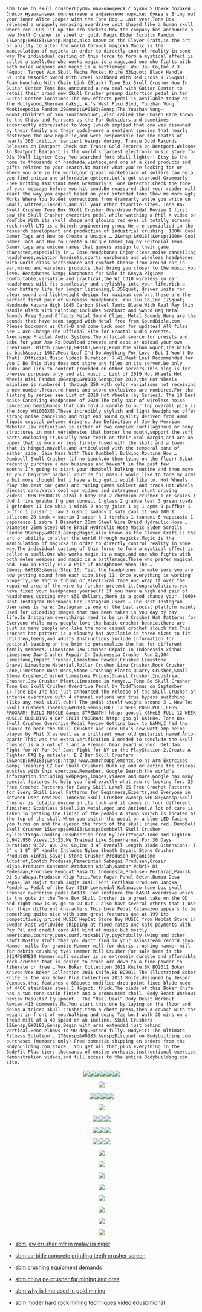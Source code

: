 
```
sbm tone bo skull crusherГруппы начинающиеся с буквы S Поиск похожей … Список музыкальных коллективов в алфавитном порядке: буква s Bring out your inner Alice Cooper with the Tone Box … Last year,Tone Box released a uniquely menacing overdrive unit shaped like a human skull where red LEDs lit up the orb sockets.Now the company has announced a new Skull Crusher in steel or gold. Magic Elder Scrolls Fandom 17&ensp;&#0183;&ensp;Magic,also known as the Clever Craft,is the art or ability to alter the world through magicka.Magic is the manipulation of magicka in order to directly control reality in some way.The individual casting of this force to form a mystical effect is called a spell.One who works magic is a mage,and one who fights with both melee weapons and magic is a battlemage. Wuu Jau Co,Inc 7 3 4&quot; Target Aim Skull Mecha Pocket Knife 33&quot; Black Handle St.John Masonic Sword With Steel Scabbard With Red Cross 9.75&quot; Foam Nunchaku With Chain Link (Black) Tone Box Skull Crusher Now In Guitar Center Tone Box announced a new deal with Guitar Center to retail their brand new Skull Crusher preamp distortion pedal in ten Guitar Center locations.The new effects pedal is available today at the Hollywood,Sherman Oaks,L.A.’s West Pico Blvd, Yuuzhan Vong Wookieepedia Fandom 29&ensp;&#0183;&ensp;The Yuuzhan Vong—&quot;Children of Yun Yuuzhan&quot;,also called the Chosen Race,known to the Chiss and Ferroans as the Far Outsiders,and sometimes incorrectly abbreviated to Vong (which implied that one was disowned by their family and their gods)—were a sentient species that nearly destroyed the New Republic,and were responsible for the deaths of nearly 365 trillion sentient beings during. Trance Gold Records Releases on Beatport Check out Trance Gold Records on Beatport.Welcome to Beatport.Beatport is the world's largest electronic music store for DJs Skull lighter Etsy You searched for: skull lighter! Etsy is the home to thousands of handmade,vintage,and one of a kind products and gifts related to your search.No matter what you’re looking for or where you are in the world,our global marketplace of sellers can help you find unique and affordable options.Let’s get started! Grammarly: Free Writing Assistant Meet Grammarly’s Tone Detector.Check the tone of your message before you hit send.Be reassured that your reader will react the way you expect based on your intended tone.Show me more &gt; Works Where You Do.Get corrections from Grammarly while you write on Gmail,Twitter,LinkedIn,and all your other favorite sites. Tone Box Skull Crusher Tone Box Skull Crusher Overdrive Pedal Review I first saw the Skull Crusher overdrive pedal while watching a Phil X video on YouTube With its skull shape and glowing red eyes it totally screams rock nroll LTD is a hitech engineering group We are specialied in the research development and production of industrial crushing. 1000+ Cool Gamer Tags and How to Create a Unique … 2&ensp;&#0183;&ensp;1000+ Cool Gamer Tags and How to Create a Unique Gamer Tag by Editorial Team Gamer tags are unique names that gamers assign to their game character,especially in … Bose headphones Enjoy clear,noise cancelling headphones,aviation headsets,sports earphones and wireless headphones with world class performance and comfort.Choose from around ear,in ear,wired and wireless products that bring you closer to the music you love. Headphones &amp; Earphones for Sale in Kenya PigiaMe Comfortable,versatile and practical,the WI C310 wireless in ear headphones will fit seamlessly and stylishly into your life.With a hour battery life for longer listening,0.35&quot; driver units for clear sound and lightweight design for maximum comfort,these are the perfect first pair of wireless headphones. Wuu Jau Co,Inc 17&quot; Handmade Katana High 1045 Carbon Steel Tanto Blade With Real Ray Skin Handle Black With Painting Includes Scabbard And Sword Bag Metal Sounds Free Sound Effects Metal Sound Clips. Metal Sounds.Here are the sounds that have been tagged with Metal free from SoundBible.com Please bookmark us Ctrl+D and come back soon for updates! All files are … Axe Change The Official Site for Fractal Audio Presets. Axechange Fractal Audio Systems.The official source for presets and cabs for your Axe Fx.Download presets and cabs,or upload your own creations. Bitch 23&ensp;&#0183;&ensp;From the album &quot;The bitch is back&quot; 1987.Meat Loaf I'd Do Anything For Love (But I Won't Do That) (Official Music Video) Duration: 7:41.Meat Loaf Recommended for you C Bo This blog does not store any files on its server.We only index and link to content provided on other servers.This blog is for preview purposes only and all music … List of 2019 Hot Wheels Hot Wheels Wiki Fandom 10&ensp;&#0183;&ensp;For 2019,the Hot Wheels mainline is numbered 1 through 250 with color variations not receiving a new number.Treasure Hunts and store exclusives are numbered.For the listing by series see List of 2019 Hot Wheels (by Series). The 10 Best Noise Canceling Headphones of 2020 The only pair of wireless noise canceling headphones that can hold a candle to our top overall pick is the Sony WH1000XM3.These incredibly stylish and light headphones offer strong noise canceling and high end sound quality derived from 40mm liquid crystal polymer drivers. Jaw Definition of Jaw by Merriam Webster Jaw definition is either of two complex cartilaginous or bony structures in most vertebrates that border the mouth,support the soft parts enclosing it,usually bear teeth on their oral margin,and are an upper that is more or less firmly fused with the skull and a lower that is hinged,movable,and articulated with the temporal bone of either side. Gain Mass With This Dumbbell Bulking Routine How … Dumbbell Skull Crusher (if no bench,do them lying on the floor) 5.but recently purchase a new business and haven’t in the past few months.I’m going to start your dumbbell bulking routine and then move to your beginner barbell routine for mass.( would like to tone my arms a bit more though) but i have a big gut.i would like to. Hot Wheels Play the best car games and racing games.Collect and track Hot Wheels diecast cars.Watch cool car videos and outrageous stunt driving videos. NEW PRODUCTS afzal 1 baby cbd 2 chromium crusher 1 cr scales 1 dud 1 fire grabba 1 g pen connect 1 glass 2 grabba leaf 3 green roads 1 grinders 11 ice whip 1 mit45 2 nasty juice 1 og 1 opms 9 puffbar 1 puffco 1 pulsar 1 raw 2 rush 1 sadboy 2 safe cans 11 sea 100 1 silicone 20 smok 4 suorin 1 super k 1 torches 1 tsunami 6 vapetasia 1 vaporesso 1 zebra 1 Diameter 25mm Steel Wire Braid Hydraulic Hose … Diameter 25mm Steel Wire Braid Hydraulic Hose Magic Elder Scrolls Fandom 9&ensp;&#0183;&ensp;Magic,also known as the Clever Craft,is the art or ability to alter the world through magicka.Magic is the manipulation of magicka in order to directly control reality in some way.The individual casting of this force to form a mystical effect is called a spell.One who works magic is a mage,and one who fights with both melee weapons and magic is a battlemage.Those who prefer magical and. How To Easily Fix A Pair Of Headphones When The … 2&ensp;&#0183;&ensp;Step 10: Test the headphones to make sure you are now getting sound from each side.Step 11: Once everything is working properly,use shrink tubing or electrical tape and wrap it over the repaired area of the wire to further protect it.Congratulations,you have fixed your headphones yourself! If you have a high end pair of headphones costing over $50 dollars,there is a good chance your. 3000+ Best Instagram Usernames For Instagram Users … The Best Instagram Usernames is here: Instagram is one of the best social platform mainly used for uploading images that has been taken in you day by day life.In Instagram everythings need to be in 9 Crochet Hat Patterns for Everyone While many people love the basic crochet beanie,there are just as many people who like the more casual crochet slouch hat.This crochet hat pattern is a slouchy hat available in three sizes to fit children,teens,and adults.Instructions include information for optional beading on the brim to personalize the hat for different family members. Limestone Jaw Crusher Repair In Indonessia xinhai Limestone Jaw Crusher Repair In Indonessia Crusher Run 2,304 Limestone,Impact Crusher,Limestone Powder,Crushed Limestone Gravel,Limestone Material,Roller Crusher,Lime Crusher,Rock Crusher Cone,Limestone Dust Uses,Stone Crushing Plants,Quarry Crusher,Small Stone Crusher,Crushed Limestone Prices,Gravel Crusher,Industrial Crusher,Jaw Crusher Plant,Limestone in Kenya,… Tone Bo Skull Crusher Tone Box Skull Crusher Overdrive Pedal by ToddThomas on September 17,Tone Box Inc has just announced the release of the Skull Crusher,an intense overdrive with 4 channel options and true bypass switching (like any real skull,duh!) The pedal itself weighs around 3 … How To: Skull Crushers 15&ensp;&#0183;&ensp;FULL 12 WEEK PUSH,PULL,LEGS PROGRAM! BUILD MUSCLE &amp; STRENGTH! http: goo.gl X8HeL5 FULL 12 WEEK MUSCLE BUILDING 4 DAY SPLIT PROGRAM: http: goo.gl 6AlH84. Tone Box Skull Crusher Overdrive Pedal Review Getting back to NAMM,I had the chance to hear the Skull Crusher and Tone Box’s new watt amp being played by Phil X as well as a brilliant year old guitarist named Anton Oparin.This was the extra verification I needed to conclude the Skull Crusher is a 5 out of 5,and a Premier Gear award winner. Def Jam: Fight for NY For Def Jam: Fight for NY on the PlayStation 2,Create A Fighter FAQ by mstieler. E Z Bar Skull Crushers 10&ensp;&#0183;&ensp;http: www.punchsupplements.co.nz Arm Exercises &amp; Training EZ Bar Skull Crushers Bulk up and or define the triceps muscles with this exercise.Remember. Google Search the world's information,including webpages,images,videos and more.Google has many special features to help you find exactly what you're looking for. 25 Free Crochet Patterns for Every Skill Level 25 Free Crochet Patterns for Every Skill Level Patterns for Beginners,Experts,and Everyone in Between User reviews: ToneBox Skull Crusher 7&ensp;&#0183;&ensp;Skull Crusher is totally unique in its look and it comes in four different finishes: Stainless Steel,Gun Metal,Aged,and Ancient.A lot of care is taken in getting the finish of the pedals A stomp switch is located at the top of the skull.When you switch the pedal on a blue LED facing you turns on and the eyeson the front of the skull shine red. Dumbbell Skull Crusher 15&ensp;&#0183;&ensp;Dumbbell Skull Crusher KylieFitYoga.Loading.Unsubscribe from KylieFitYoga?.Tone and Tighten 2,942,950 views.15:23.We Trained Like Superheroes For 30 Days Duration: 9:37. Wuu Jau Co,Inc 3 4” Overall Length Blade Dimensions: 1 2” x 1 8” 8” Handle Includes Nylon Sheath Sayaji Stone Crusher Produsen xinhai Sayaji Stone Crusher Produsen Organisme Autotrof,Contoh Produsen,Pemerintah Sebagai Produsen,Grosir Hijab,Produsen Konsumen,Produsen Adalah,Gambar Pabrik Di Pedesaan,Produsen Penguat Rasa Di Indonesia,Produsen Berharap,Pabrik Di Surabaya,Produsen Klip Roti,Foto Pagar Panel Beton,Bumbu Desa Depok,Tas Rajut Murah Jogja Jual,Teori Perilaku Produsen Jangka Pendek,… Pedal of the Day 4210 Lovepedal Kalamazoo tone box skull crusher overdrive pedal.&#183; For instance the KASHA overdrive which is the guts in the Tone Box Skull Crusher is a great take on the OD and right now is my go to OD But I also have several others that I use for their different characters This Love Pedal Kalamazoo appears to be something quite nice with some great features and at 199 its competitively priced MUSIC HepCat Store Buy MUSIC from HepCat Store in Sweden.Fast worldwide shipping at fixed rates and safe payments with Pay Pal and credit card.All kind of music but mostly americana,country,punk,surf,rockabilly,psychobilly,swing and other stuff.Mostly stuff that you don't find in your mainstream record shop. Hammer mills for granite Hammer mill for debris crushing hammer mill for debris crushing tvei Hammer Mill Crusher For sale here is the 911MPEGME14 Hammer mill crusher is an extremely durable and affordable rock crusher that is design to crush ore down to a fine powder to liberate or free … Vox Boker Collection 2011 Knife,BK BO2011 Boker Knives:Vox Boker Collection 2011 Knife,BK BO2011 The illustrated Boker Knife is the Vox Boker Plus Collection 2011 Knife,designed by Jesper Voxnaes,that features a 6&quot; modified drop point fixed blade made of 440C stainless steel,1 4&quot; thick.The blade of this Boker Knife has a two tone satin finish and a pronounced choil. Body Beast Workout Review Results? Equipment … The “Real Deal” Body Beast Workout Review.413 comments.Ma.You start this one by laying on the floor and doing a tricep skull crusher,then a chest press,then a crunch with the weight in front of you.Walking and doing Tae bo.I walk 30 mins on a tread mill at a 40 speed on an incline. Skull Crushers 12&ensp;&#0183;&ensp;Begin with arms extended just behind vertical.Bend elbows to 90 deg.Extend fully. BodyFit: The Ultimate Fitness Solution … 17&ensp;&#0183;&ensp;Discount on Bodybuilding.com purchases (members only) Free domestic shipping on orders from the Bodybuilding.com store ; You get all that,plus everything in the BodyFit Plus tier: thousands of onsite workouts,instructional exercise demonstration videos,and full access to the entire Bodybuilding.com site. 
```

<div align="center">
  
<a rel="nofollow" href="https://m.shibang-china.com?f=github&k=sbm+tone+bo+skull+crusher"><img src="https://static.shibang-china.com/en/l.png"></a><img src="https://static.shibang-china.com/en/hw.png"><a rel="nofollow" href="https://m.shibang-china.com/product/?f=github&k=sbm+tone+bo+skull+crusher"><img src="https://static.shibang-china.com/en/p.png"></a><a rel="nofollow" href="https://m.shibang-china.com/cases/?f=github&k=sbm+tone+bo+skull+crusher"><img src="https://static.shibang-china.com/en/c.png"></a><a rel="nofollow" href="https://m.shibang-china.com/news/?f=github&k=sbm+tone+bo+skull+crusher"><img src="https://static.shibang-china.com/en/n.png"></a><a rel="nofollow" href="https://m.shibang-china.com?f=github&k=sbm+tone+bo+skull+crusher"><img src="https://static.shibang-china.com/en/m.png"></a>

<a rel="nofollow" href="https://m.shibang-china.com/product/?f=github&k=sbm+tone+bo+skull+crusher"><img src="https://static.shibang-china.com/en/b.jpg"></a>
  
<a rel="nofollow" href="https://m.shibang-china.com/solution-aggregate.html?f=github&k=sbm+tone+bo+skull+crusher"><img src="https://static.shibang-china.com/en/a.jpg"></a><a rel="nofollow" href="https://m.shibang-china.com/solution-mine.html?f=github&k=sbm+tone+bo+skull+crusher"><img src="https://static.shibang-china.com/en/m.jpg"></a><a rel="nofollow" href="https://m.shibang-china.com/solution-mill.html?f=github&k=sbm+tone+bo+skull+crusher"><img src="https://static.shibang-china.com/en/g.jpg"></a><a rel="nofollow" href="https://m.shibang-china.com/solution-epc.html?f=github&k=sbm+tone+bo+skull+crusher"><img src="https://static.shibang-china.com/en/e.jpg"></a>

<a rel="nofollow" href="https://m.shibang-china.com/product/?f=github&k=sbm+tone+bo+skull+crusher"><img src="https://static.shibang-china.com/en/a-p.png"></a>

<a rel="nofollow" href="https://m.shibang-china.com/product/crusher/c6x.html?f=github&k=sbm+tone+bo+skull+crusher"><img src="https://static.shibang-china.com/en/j.jpg"></a><a rel="nofollow" href="https://m.shibang-china.com/product/crusher/ci5x.html?f=github&k=sbm+tone+bo+skull+crusher"><img src="https://static.shibang-china.com/en/i.jpg"></a><a rel="nofollow" href="https://m.shibang-china.com/product/crusher/hst.html?f=github&k=sbm+tone+bo+skull+crusher"><img src="https://static.shibang-china.com/en/c.jpg"></a>

<a rel="nofollow" href="https://m.shibang-china.com/product/mill/mtw.html?f=github&k=sbm+tone+bo+skull+crusher"><img src="https://static.shibang-china.com/en/mtw.jpg"></a><a rel="nofollow" href="https://m.shibang-china.com/product/mill/scm.html?f=github&k=sbm+tone+bo+skull+crusher"><img src="https://static.shibang-china.com/en/scm.jpg"></a><a rel="nofollow" href="https://m.shibang-china.com/product/mill/lm.html?f=github&k=sbm+tone+bo+skull+crusher"><img src="https://static.shibang-china.com/en/lm.jpg"></a>

<a rel="nofollow" href="https://m.shibang-china.com/product/sand/vsi6x.html?f=github&k=sbm+tone+bo+skull+crusher"><img src="https://static.shibang-china.com/en/6x.jpg"></a><a rel="nofollow" href="https://m.shibang-china.com/product/sand/vu.html?f=github&k=sbm+tone+bo+skull+crusher"><img src="https://static.shibang-china.com/en/vu.jpg"></a><a rel="nofollow" href="https://m.shibang-china.com/product/mobile/klun.html?f=github&k=sbm+tone+bo+skull+crusher"><img src="https://static.shibang-china.com/en/k.jpg"></a>

<a rel="nofollow" href="https://m.shibang-china.com/cases/?f=github&k=sbm+tone+bo+skull+crusher"><img src="https://static.shibang-china.com/en/case.png"></a>

<a rel="nofollow" href="https://m.shibang-china.com/cases/aggregate/202.html?f=github&k=sbm+tone+bo+skull+crusher"><img src="https://static.shibang-china.com/en/c-1.jpg"></a>

<a rel="nofollow" href="https://m.shibang-china.com/cases/aggregate/203.html?f=github&k=sbm+tone+bo+skull+crusher"><img src="https://static.shibang-china.com/en/c-2.jpg"></a>

<a rel="nofollow" href="https://m.shibang-china.com/cases/mill/123.html?f=github&k=sbm+tone+bo+skull+crusher"><img src="https://static.shibang-china.com/en/c-3.jpg"></a>

<a rel="nofollow" href="https://m.shibang-china.com/contact_us.html?f=github&k=sbm+tone+bo+skull+crusher"><img src="https://static.shibang-china.com/en/contact.png"></a>

<a rel="nofollow" href="https://swt.shibang-china.com/?f=github&k=sbm+tone+bo+skull+crusher"><img src="https://static.shibang-china.com/en/chat.png"></a>

<a rel="nofollow" href="https://whatsapp.shibangsoft.com/WhatsApp.php?f=github&k=sbm+tone+bo+skull+crusher"><img src="https://static.shibang-china.com/en/whatsapp.png"></a>

<a rel="nofollow" href="https://m.shibang-china.com/?f=github&k=sbm+tone+bo+skull+crusher"><img src="https://static.shibang-china.com/en/website.png"></a>

</div>


* [sbm jaw crusher mfr in malaysia niger](sbm%20jaw%20crusher%20mfr%20in%20malaysia%20niger.md)

* [sbm carbide concrete grinding teeth crusher screen](sbm%20carbide%20concrete%20grinding%20teeth%20crusher%20screen.md)

* [sbm crushing equipment demands](sbm%20crushing%20equipment%20demands.md)

* [sbm china pe crusher for mining and ores](sbm%20china%20pe%20crusher%20for%20mining%20and%20ores.md)

* [sbm why is lime used in gold mining](sbm%20why%20is%20lime%20used%20in%20gold%20mining.md)

* [sbm moder hard rock mining techniques video edusbmional](sbm%20moder%20hard%20rock%20mining%20techniques%20video%20edusbmional.md)